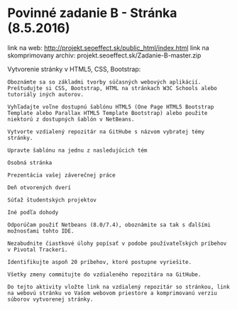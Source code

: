 # Povinné zadanie B - Stránka (8.5.2016)

link na web: http://projekt.seoeffect.sk/public_html/index.html
link na skomprimovany archiv: projekt.seoeffect.sk/Zadanie-B-master.zip

Vytvorenie stránky v HTML5, CSS, Bootstrap:

	Oboznámte sa so základmi tvorby súčasných webových aplikácií. Preštudujte si CSS, Bootstrap, HTML na stránkach W3C Schools alebo tutoriály iných autorov.

	Vyhľadajte voľne dostupnú šablónu HTML5 (One Page HTML5 Bootstrap Template alebo Parallax HTML5 Template Bootstrap) alebo použite niektorú z dostupných šablón v NetBeans.

	Vytvorte vzdialený repozitár na GitHube s názvom vybratej témy stránky.

	Upravte šablónu na jednu z nasledujúcich tém

	Osobná stránka

	Prezentácia vašej záverečnej práce

	Deň otvorených dverí

	Súťaž študentských projektov

	Iné podľa dohody

	Odporúčam použiť Netbeans (8.0/7.4), oboznámite sa tak s ďalšími  možnosťami tohto IDE.

	Nezabudnite čiastkové úlohy popísať v podobe používateľských príbehov v Pivotal Trackeri.

	Identifikujte aspoň 20 príbehov, ktoré postupne vyriešite.

	Všetky zmeny commitujte do vzdialeného repozitára na GitHube.

	Do tejto aktivity vložte link na vzdialený repozitár so stránkou, link na webovú stránku vo Vašom webovom priestore a komprimovanú verziu súborov vytvorenej stránky.
